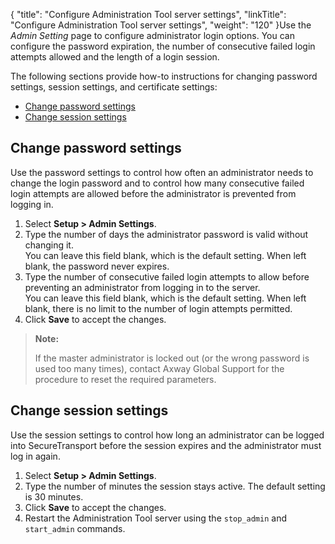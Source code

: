 {
    "title": "Configure Administration Tool server settings",
    "linkTitle": "Configure Administration Tool server settings",
    "weight": "120"
}Use the *Admin Setting* page to configure administrator login options. You can configure the password expiration, the number of consecutive failed login attempts allowed and the length of a login session.

The following sections provide how-to instructions for changing password settings, session settings, and certificate settings:

-   [Change password settings](#Change)
-   [Change session settings](#Change2)

<span id="Change"></span>

## Change password settings

Use the password settings to control how often an administrator needs to change the login password and to control how many consecutive failed login attempts are allowed before the administrator is prevented from logging in.

1.  Select **Setup > Admin Settings**.
2.  Type the number of days the administrator password is valid without changing it.  
    You can leave this field blank, which is the default setting. When left blank, the password never expires.
3.  Type the number of consecutive failed login attempts to allow before preventing an administrator from logging in to the server.  
    You can leave this field blank, which is the default setting. When left blank, there is no limit to the number of login attempts permitted.
4.  Click **Save** to accept the changes.

> **Note:**
>
> If the master administrator is locked out (or the wrong password is used too many times), contact Axway Global Support for the procedure to reset the required parameters.

<span id="Change2"></span>

## Change session settings

Use the session settings to control how long an administrator can be logged into <span class="mc-variable axway_variables.Component_Short_Name variable">SecureTransport</span> before the session expires and the administrator must log in again.

1.  Select **Setup > Admin Settings**.
2.  Type the number of minutes the session stays active. The default setting is 30 minutes.
3.  Click **Save** to accept the changes.
4.  Restart the Administration Tool server using the `stop_admin` and `start_admin` commands.
